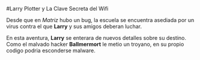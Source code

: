 #Larry Plotter y La Clave Secreta del Wifi

Desde que en *Matriz* hubo un bug, la escuela se encuentra asediada por un virus
contra el que **Larry** y sus amigos deberan luchar.

En esta aventura, **Larry** se enterara de nuevos detalles sobre su destino.
Como el malvado hacker **Ballmermort** le metio un troyano,
en su propio codigo podria esconderse malware.
